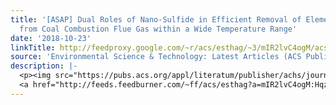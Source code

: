 ```yaml
---
title: '[ASAP] Dual Roles of Nano-Sulfide in Efficient Removal of Elemental Mercury
  from Coal Combustion Flue Gas within a Wide Temperature Range'
date: '2018-10-23'
linkTitle: http://feedproxy.google.com/~r/acs/esthag/~3/mIR2lvC4ogM/acs.est.8b04340
source: 'Environmental Science & Technology: Latest Articles (ACS Publications)'
description: |-
  <p><img src="https://pubs.acs.org/appl/literatum/publisher/achs/journals/content/esthag/0/esthag.ahead-of-print/acs.est.8b04340/20181023/images/medium/es-2018-043404_0006.gif" alt="TOC Graphic"/></p><div><cite>Environmental Science & Technology</cite></div><div>DOI: 10.1021/acs.est.8b04340</div><div class="feedflare">
  <a href="http://feeds.feedburner.com/~ff/acs/esthag?a=mIR2lvC4ogM:Hqzb_FyQyd8:yIl2AUoC8zA"><img src="http://feeds.feedburner.com/~ff/acs/esthag?d=yIl2AUoC8zA" border="0"></img></a>
---
```

